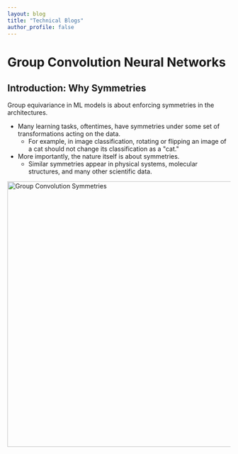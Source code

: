 ```yaml
---
layout: blog
title: "Technical Blogs"
author_profile: false
---
```


# Group Convolution Neural Networks

## Introduction: Why Symmetries
Group equivariance in ML models is about enforcing symmetries in the architectures.
- Many learning tasks, oftentimes, have symmetries under some set of transformations acting on the data.
	- For example, in image classification, rotating or flipping an image of a cat should not change its classification as a "cat."
- More importantly, the nature itself is about symmetries.
	- Similar symmetries appear in physical systems, molecular structures, and many other scientific data.
	
<img src="group_conv_symmetry.png" alt="Group Convolution Symmetries" width="600">




